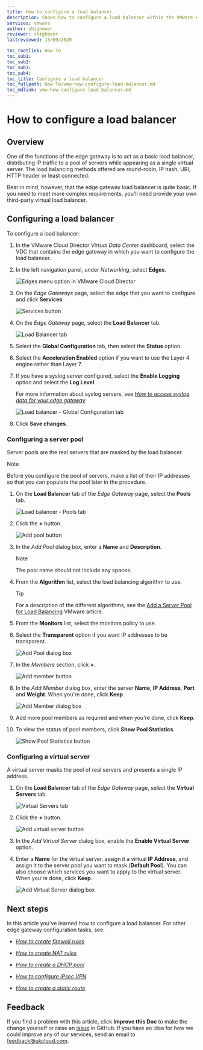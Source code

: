 ```yaml
---
title: How to configure a load balancer
description: Shows how to configure a load balancer within the VMware Cloud Director tenant portal
services: vmware
author: shighmoor
reviewer: shighmoor
lastreviewed: 15/09/2020

toc_rootlink: How To
toc_sub1:
toc_sub2:
toc_sub3:
toc_sub4:
toc_title: Configure a load balancer
toc_fullpath: How To/vmw-how-configure-load-balancer.md
toc_mdlink: vmw-how-configure-load-balancer.md
---
```


# How to configure a load balancer

## Overview

One of the functions of the edge gateway is to act as a basic load balancer, distributing IP traffic to a pool of servers while appearing as a single virtual server. The load balancing methods offered are round-robin, IP hash, URI, HTTP header or least connected.

Bear in mind, however, that the edge gateway load balancer is quite basic. If you need to meet more complex requirements, you'll need provide your own third-party virtual load balancer.

## Configuring a load balancer

To configure a load balancer:

1. In the VMware Cloud Director *Virtual Data Center* dashboard, select the VDC that contains the edge gateway in which you want to configure the load balancer.

2. In the left navigation panel, under *Networking*, select **Edges**.

    ![Edges menu option in VMware Cloud Director](images/vmw-vcd10.1-mnu-edges.png)

3. On the *Edge Gateways* page, select the edge that you want to configure and click **Services**.

    ![Services button](images/vmw-vcd10.1-edge-btn-services.png)

4. On the *Edge Gateway* page, select the **Load Balancer** tab.

    ![Load Balancer tab](images/vmw-vcd10.1-edge-tab-load-balancer.png)

5. Select the **Global Configuration** tab, then select the **Status** option.

6. Select the **Acceleration Enabled** option if you want to use the Layer 4 engine rather than Layer 7.

7. If you have a syslog server configured, select the **Enable Logging** option and select the **Log Level**.

    For more information about syslog servers, see [*How to access syslog data for your edge gateway*](vmw-how-access-syslog-data-adv.md)

    ![Load balancer - Global Configuration tab](images/vmw-vcd10.1-edge-load-balancer-config.png)

8. Click **Save changes**.

### Configuring a server pool

Server pools are the real servers that are masked by the load balancer.

> [!NOTE]
> Before you configure the pool of servers, make a list of their IP addresses so that you can populate the pool later in the procedure.

1. On the **Load Balancer** tab of the *Edge Gateway* page, select the **Pools** tab.

    ![Load balancer - Pools tab](images/vmw-vcd10.1-edge-tab-load-balancer-pools.png)

2. Click the **+** button.

    ![Add pool button](images/vmw-vcd10.1-load-balancer-btn-add-pool.png)

3. In the *Add Pool* dialog box, enter a **Name** and **Description**.

    > [!NOTE]
    > The pool name should not include any spaces.

4. From the **Algorithm** list, select the load balancing algorithm to use.

    > [!TIP]
    > For a description of the different algorithms, see the [Add a Server Pool for Load Balancing](https://docs.vmware.com/en/VMware-Cloud-Director/10.1/VMware-Cloud-Director-Tenant-Portal-Guide/GUID-769B5EE4-A1AA-43A9-83A3-C4B47EF0DFEB.html) VMware article.

5. From the **Monitors** list, select the monitors policy to use.

6. Select the **Transparent** option if you want IP addresses to be transparent.

    ![Add Pool dialog box](images/vmw-vcd10.1-edge-load-balancer-add-pool.png)

7. In the *Members* section, click **+**.

    ![Add member button](images/vmw-vcd10.1-load-balancer-btn-add-member.png)

8. In the *Add Member* dialog box, enter the server **Name**, **IP Address**, **Port** and **Weight**. When you're done, click **Keep**.

    ![Add Member dialog box](images/vmw-vcd10.1-load-balancer-add-member.png)

9. Add more pool members as required and when you're done, click **Keep**.

10. To view the status of pool members, click **Show Pool Statistics**.

    ![Show Pool Statistics button](images/vmw-vcd10.1-edge-load-balancer-pool-stats.png)

### Configuring a virtual server

A virtual server masks the pool of real servers and presents a single IP address.

1. On the **Load Balancer** tab of the *Edge Gateway* page, select the **Virtual Servers** tab.

    ![Virtual Servers tab](images/vmw-vcd10.1-edge-tab-load-balancer-servers.png)

2. Click the **+** button.

    ![Add virtual server button](images/vmw-vcd10.1-load-balancer-btn-add-server.png)

3. In the *Add Virtual Server* dialog box, enable the **Enable Virtual Server** option.

4. Enter a **Name** for the virtual server, assign it a virtual **IP Address**, and assign it to the server pool you want to mask (**Default Pool**). You can also choose which services you want to apply to the virtual server. When you're done, click **Keep**.

    ![Add Virtual Server dialog box](images/vmw-vcd10.1-load-balancer-add-virtual-server.png)

## Next steps

In this article you've learned how to configure a load balancer. For other edge gateway configuration tasks, see:

- [*How to create firewall rules*](vmw-how-create-firewall-rules.md)

- [*How to create NAT rules*](vmw-how-create-nat-rules.md)

- [*How to create a DHCP pool*](vmw-how-create-dhcp-pool.md)

- [*How to configure IPsec VPN*](vmw-how-configure-ipsec-vpn.md)

- [*How to create a static route*](vmw-how-create-static-route.md)

## Feedback

If you find a problem with this article, click **Improve this Doc** to make the change yourself or raise an [issue](https://github.com/UKCloud/documentation/issues) in GitHub. If you have an idea for how we could improve any of our services, send an email to <feedback@ukcloud.com>.
